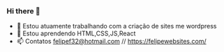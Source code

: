 ### Hi there 👋

- 🔭 Estou atuamente trabalhando com a criação de sites me wordpress
- 🌱 Estou aprendendo HTML,CSS,JS,React
- 📫 Contatos felipef32@hotmail.com // https://felipewebsites.com/
